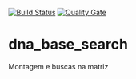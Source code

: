 [![Build Status](https://travis-ci.com/AlexLRodrigues/dna_base_search.svg?branch=master)](https://travis-ci.com/AlexLRodrigues/dna_base_search)
[![Quality Gate](https://sonarcloud.io/component_measures?id=AlexLRodrigues_dna_base_search&metric=alert_status)](https://sonarcloud.io/dashboard?id=AlexLRodrigues_dna_base_search)
# dna_base_search
Montagem e buscas na matriz

